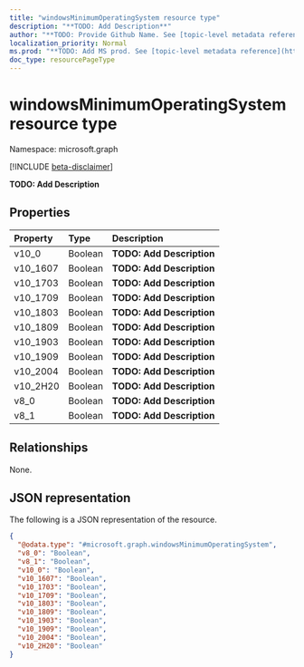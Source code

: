 ```yaml
---
title: "windowsMinimumOperatingSystem resource type"
description: "**TODO: Add Description**"
author: "**TODO: Provide Github Name. See [topic-level metadata reference](https://msgo.azurewebsites.net/add/document/guidelines/metadata.html#topic-level-metadata)**"
localization_priority: Normal
ms.prod: "**TODO: Add MS prod. See [topic-level metadata reference](https://msgo.azurewebsites.net/add/document/guidelines/metadata.html#topic-level-metadata)**"
doc_type: resourcePageType
---
```


# windowsMinimumOperatingSystem resource type

Namespace: microsoft.graph

[!INCLUDE [beta-disclaimer](../../includes/beta-disclaimer.md)]

**TODO: Add Description**

## Properties
|Property|Type|Description|
|:---|:---|:---|
|v10_0|Boolean|**TODO: Add Description**|
|v10_1607|Boolean|**TODO: Add Description**|
|v10_1703|Boolean|**TODO: Add Description**|
|v10_1709|Boolean|**TODO: Add Description**|
|v10_1803|Boolean|**TODO: Add Description**|
|v10_1809|Boolean|**TODO: Add Description**|
|v10_1903|Boolean|**TODO: Add Description**|
|v10_1909|Boolean|**TODO: Add Description**|
|v10_2004|Boolean|**TODO: Add Description**|
|v10_2H20|Boolean|**TODO: Add Description**|
|v8_0|Boolean|**TODO: Add Description**|
|v8_1|Boolean|**TODO: Add Description**|

## Relationships
None.

## JSON representation
The following is a JSON representation of the resource.
<!-- {
  "blockType": "resource",
  "@odata.type": "microsoft.graph.windowsMinimumOperatingSystem"
}
-->
``` json
{
  "@odata.type": "#microsoft.graph.windowsMinimumOperatingSystem",
  "v8_0": "Boolean",
  "v8_1": "Boolean",
  "v10_0": "Boolean",
  "v10_1607": "Boolean",
  "v10_1703": "Boolean",
  "v10_1709": "Boolean",
  "v10_1803": "Boolean",
  "v10_1809": "Boolean",
  "v10_1903": "Boolean",
  "v10_1909": "Boolean",
  "v10_2004": "Boolean",
  "v10_2H20": "Boolean"
}
```

